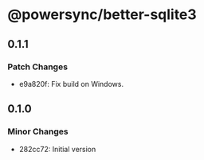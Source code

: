 # @powersync/better-sqlite3

## 0.1.1

### Patch Changes

- e9a820f: Fix build on Windows.

## 0.1.0

### Minor Changes

- 282cc72: Initial version
